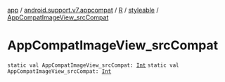 [app](../../../index.md) / [android.support.v7.appcompat](../../index.md) / [R](../index.md) / [styleable](index.md) / [AppCompatImageView_srcCompat](./-app-compat-image-view_src-compat.md)

# AppCompatImageView_srcCompat

`static val AppCompatImageView_srcCompat: `[`Int`](https://kotlinlang.org/api/latest/jvm/stdlib/kotlin/-int/index.html)
`static val AppCompatImageView_srcCompat: `[`Int`](https://kotlinlang.org/api/latest/jvm/stdlib/kotlin/-int/index.html)